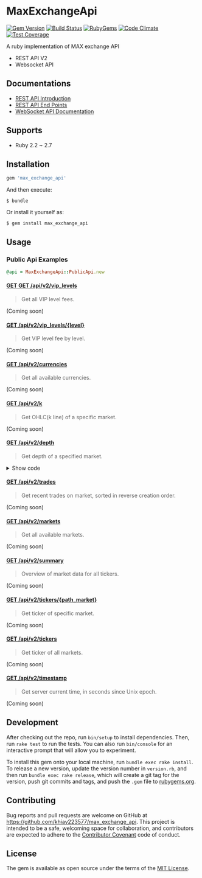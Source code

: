 # MaxExchangeApi

[![Gem Version](https://img.shields.io/gem/v/max_exchange_api.svg?style=flat)](http://rubygems.org/gems/max_exchange_api)
[![Build Status](https://github.com/khiav223577/max_exchange_api/workflows/Ruby/badge.svg)](https://github.com/khiav223577/max_exchange_api/actions)
[![RubyGems](http://img.shields.io/gem/dt/max_exchange_api.svg?style=flat)](http://rubygems.org/gems/max_exchange_api)
[![Code Climate](https://codeclimate.com/github/khiav223577/max_exchange_api/badges/gpa.svg)](https://codeclimate.com/github/khiav223577/max_exchange_api)
[![Test Coverage](https://codeclimate.com/github/khiav223577/max_exchange_api/badges/coverage.svg)](https://codeclimate.com/github/khiav223577/max_exchange_api/coverage)

A ruby implementation of MAX exchange API

* REST API V2
* Websocket API

## Documentations

* [REST API Introduction](https://max.maicoin.com/documents/api_v2)
* [REST API End Points](https://max.maicoin.com/documents/api_list)
* [WebSocket API Documentation](https://maicoin.github.io/max-websocket-docs/)


## Supports
- Ruby 2.2 ~ 2.7

## Installation

```ruby
gem 'max_exchange_api'
```

And then execute:

    $ bundle

Or install it yourself as:

    $ gem install max_exchange_api

## Usage

### Public Api Examples

```rb
@api = MaxExchangeApi::PublicApi.new
```

#### [GET GET /api/v2/vip_levels](https://max.maicoin.com/documents/api_list#!/public/getApiV2VipLevels)

> Get all VIP level fees.

(Coming soon)

#### [GET /api/v2/vip_levels/{level}](https://max.maicoin.com/documents/api_list#!/public/getApiV2VipLevelsLevel)

> Get VIP level fee by level.

(Coming soon)

#### [GET /api/v2/currencies](https://max.maicoin.com/documents/api_list#!/public/getApiV2Currencies)

> Get all available currencies.

(Coming soon)

#### [GET /api/v2/k](https://max.maicoin.com/documents/api_list#!/public/getApiV2K)

> Get OHLC(k line) of a specific market.

(Coming soon)

#### [GET /api/v2/depth](https://max.maicoin.com/documents/api_list#!/public/getApiV2Depth)

> Get depth of a specified market.

<details>
  <summary>Show code</summary>
  
```rb
# use default parameters
@api.depth('maxtwd')

# provide all possible parameters
@api.depth('maxtwd', limit: 10, sort_by_price: true)
```
</details>

#### [GET /api/v2/trades](https://max.maicoin.com/documents/api_list#!/public/getApiV2Trades)

> Get recent trades on market, sorted in reverse creation order.

(Coming soon)

#### [GET /api/v2/markets](https://max.maicoin.com/documents/api_list#!/public/getApiV2Markets)

> Get all available markets.

(Coming soon)

#### [GET /api/v2/summary](https://max.maicoin.com/documents/api_list#!/public/getApiV2Summary)

> Overview of market data for all tickers.

(Coming soon)

#### [GET /api/v2/tickers/{path_market}](https://max.maicoin.com/documents/api_list#!/public/getApiV2TickersPathMarket)

> Get ticker of specific market.

(Coming soon)

#### [GET /api/v2/tickers](https://max.maicoin.com/documents/api_list#!/public/getApiV2Tickers)

> Get ticker of all markets.

(Coming soon)

#### [GET /api/v2/timestamp](https://max.maicoin.com/documents/api_list#!/public/getApiV2Timestamp)

> Get server current time, in seconds since Unix epoch.

(Coming soon)

## Development

After checking out the repo, run `bin/setup` to install dependencies. Then, run `rake test` to run the tests. You can also run `bin/console` for an interactive prompt that will allow you to experiment.

To install this gem onto your local machine, run `bundle exec rake install`. To release a new version, update the version number in `version.rb`, and then run `bundle exec rake release`, which will create a git tag for the version, push git commits and tags, and push the `.gem` file to [rubygems.org](https://rubygems.org).

## Contributing

Bug reports and pull requests are welcome on GitHub at https://github.com/khiav223577/max_exchange_api. This project is intended to be a safe, welcoming space for collaboration, and contributors are expected to adhere to the [Contributor Covenant](http://contributor-covenant.org) code of conduct.


## License

The gem is available as open source under the terms of the [MIT License](http://opensource.org/licenses/MIT).

